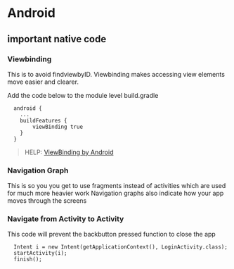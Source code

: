 # Android
## important native code 

### Viewbinding 

This is to avoid findviewbyID. Viewbinding makes accessing view elements move easier and clearer. 

Add the code below to the module level build.gradle

```
  android {
    ...
    buildFeatures {
        viewBinding true
    }
  }
```

> HELP: [ViewBinding by Android](https://developer.android.com/topic/libraries/view-binding)

### Navigation Graph 
This is so you you get to use fragments instead of activities which are used for much more heavier work 
Navigation graphs also indicate how your app moves through the screens


### Navigate from Activity to Activity 
This code will prevent the backbutton pressed function to close the app
```
  Intent i = new Intent(getApplicationContext(), LoginActivity.class);
  startActivity(i);
  finish();
```
